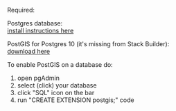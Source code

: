 Required:  

Postgres database:  
[install instructions here](http://duspviz.mit.edu/tutorials/intro-postgis.php)  

PostGIS for Postgres 10 (it's missing from Stack Builder):  
[download here](http://download.osgeo.org/postgis/windows/pg10/)

To enable PostGIS on a database do:
1. open pgAdmin
2. select (click) your database
3. click "SQL" icon on the bar
4. run "CREATE EXTENSION postgis;" code

